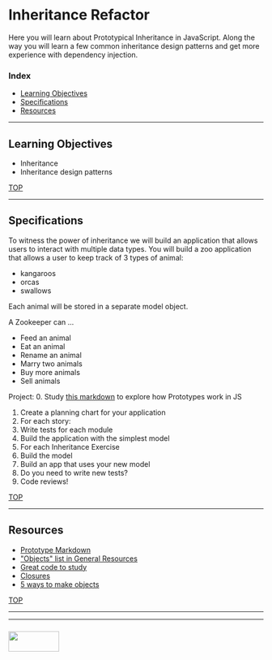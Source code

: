 # Inheritance Refactor


Here you will learn about Prototypical Inheritance in JavaScript.  Along the way you will learn a few common inheritance design patterns and get more experience with dependency injection.


### Index
* [Learning Objectives](#learning-objectives)
* [Specifications](#specifications)
* [Resources](#resources)

---

## Learning Objectives

* Inheritance
* Inheritance design patterns

[TOP](#index)

---

## Specifications

To witness the power of inheritance we will build an application that allows users to interact with multiple data types.  You will build a zoo application that allows a user to keep track of 3 types of animal:
* kangaroos
* orcas
* swallows

Each animal will be stored in a separate model object.

A Zookeeper can ...
* Feed an animal
* Eat an animal
* Rename an animal
* Marry two animals
* Buy more animals
* Sell animals

Project:
0. Study [this markdown](https://github.com/elewa-academy/General-Resources/blob/master/javascript/using-js/prototypes.md) to explore how Prototypes work in JS
1. Create a planning chart for your application
2. For each story:
  1. Write tests for each module
  2. Build the application with the simplest model
3. For each Inheritance Exercise
  1. Build the model
  2. Build an app that uses your new model
  3. Do you need to write new tests?
4. Code reviews!


[TOP](#index)

---

## Resources


* [Prototype Markdown](https://github.com/elewa-academy/General-Resources/blob/master/javascript/using-js/prototypes.md)
* ["Objects" list in General Resources](https://github.com/elewa-academy/General-Resources/wiki/JavaScript)
* [Great code to study](https://github.com/joelrojo/Javascript-MVC)
* [Closures](https://github.com/elewa-academy/General-Resources/blob/master/javascript/closures.md)
* [5 ways to make objects](https://javascriptweblog.wordpress.com/2010/03/16/five-ways-to-create-obejcts-part-2-inheritance/)

[TOP](#index)

___
___
### <a href="http://elewa.education/blog" target="_blank"><img src="https://user-images.githubusercontent.com/18554853/34921062-506450ae-f97d-11e7-875f-6feeb26ad72d.png" width="100" height="40"/></a>

